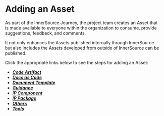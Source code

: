 # Adding an Asset

As part of the InnerSource Journey, the project team creates an Asset that is made available to everyone within the organization to consume, provide suggestions, feedback, and comments. 

It not only enhances the Assets published internally through InnerSource but also includes the Assets developed from outside of InnerSource can be published.

Click the appropriate links below to see the steps for adding an Asset:

- **_[Code Artifact](/Using-Chrysalis/Assets/Adding-an-Asset/Code-Artifact.html)_**
- **_[Docs as Code](/Using-Chrysalis/Assets/Adding-an-Asset/Docs-as-Code.html)_**
- **_[Document Template](/Using-Chrysalis/Assets/Adding-an-Asset/Document-Template.html)_**
- **_[Guidance](/Using-Chrysalis/Assets/Adding-an-Asset/Guidance.html)_**
- **_[IP Component](/Using-Chrysalis/Assets/Adding-an-Asset/IP-Component.html)_**
- **_[IP Package](/Using-Chrysalis/Assets/Adding-an-Asset/IP-Package.html)_**
- **_[Others](/Using-Chrysalis/Assets/Adding-an-Asset/Others.html)_**
- **_[Tools](/Using-Chrysalis/Assets/Adding-an-Asset/Tool.html)_**

